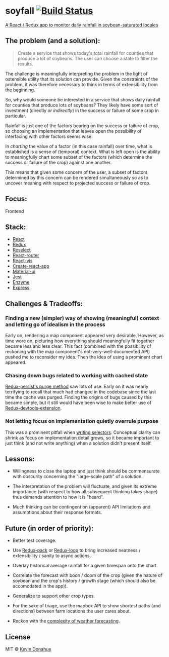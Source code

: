 # soyfall [![Build Status](https://img.shields.io/travis/kevmannn/soyfall/master.svg?style=flat-square)](https://travis-ci.org/kevmannn/soyfall)

[A React / Redux app to monitor daily rainfall in soybean-saturated locales](https://soyfall.now.sh)

## The problem (and a solution):
> Create a service that shows today's total rainfall for counties that produce a lot of soybeans. The user can choose a state to filter the results.

The challenge is meaningfully interpreting the problem in the light of ostensible utility that its solution can provide.
Given the constraints of the problem, it was therefore necessary to think in terms of extensibility from the beginning.

So, why would someone be interested in a service that shows daily rainfall for counties that produce lots of soybeans?
They likely have some sort of investment (directly _or indirectly_) in the success or failure of some crop in particular.

Rainfall is just one of the factors bearing on the success or failure of crop, so choosing an implementation that leaves open the possibility of
interfacing with other factors seems wise.

In _charting_ the value of a factor (in this case rainfall) over time, what is established is a sense of (temporal) context.
What is left open is the ability to meaningfully chart some subset of the factors (which determine the success or failure of the crop) against one another.

This means that given some concern of the user, a subset of factors determined by this concern can be rendered simultaneously so as to uncover meaning with respect to projected success or failure of crop.

## Focus:
Frontend

## Stack:
* [React](https://github.com/facebook/react)
* [Redux](https://github.com/reactjs/redux)
* [Reselect](https://github.com/reactjs/reselect)
* [React-router](https://github.com/ReactTraining/react-router)
* [React-vis](https://github.com/uber/react-vis)
* [Create-react-app](https://github.com/facebookincubator/create-react-app)
* [Material-ui](https://github.com/callemall/material-ui)
* [Jest](https://github.com/facebook/jest)
* [Enzyme](https://github.com/airbnb/enzyme)
* [Express](https://github.com/expressjs/express)

## Challenges & Tradeoffs:
### Finding a new (simpler) way of showing (meaningful) context and letting go of idealism in the process
Early on, rendering a map component appeared very desirable. However, as time wore on, picturing how everything
should meaningfully fit together became less and less clear. This fact (combined with the possibility of reckoning with the map component's not-very-well-documented API)
pushed me to reconsider my idea. Then the idea of using a prominent chart appeared.

### Chasing down bugs related to working with cached state
[Redux-persist's purge method](https://github.com/rt2zz/redux-persist#persistor-object) saw lots of use.
Early on it was nearly terrifying to recall that much had changed in the codebase since the last time the cache was purged.
Finding the origins of bugs caused by this became simple, but it still would have been wise
to make better use of [Redux-devtools-extension](https://github.com/zalmoxisus/redux-devtools-extension).

### Not letting focus on implementation quietly overrule purpose
This was a prominent pitfall when [writing selectors](https://github.com/reactjs/reselect#creating-a-memoized-selector).
Conceptual clarity can shrink as focus on implementation detail grows, so it became important to just think (and not write anything)
when a solution didn't present itself.

## Lessons:
* Willingness to close the laptop and just think should be commensurate with obscurity concerning the "large-scale path" of a solution.

* The interpretation of the problem will fluctuate, and given its extreme importance (with respect to how all subsequent thinking takes shape) thus demands attention to how it is "heard".

* Much thinking can be contingent on (apparent) API limitations and assumptions about their response formats.

## Future (in order of priority):
* Better test coverage.

* Use [Redux-pack](https://github.com/lelandrichardson/redux-pack) or [Redux-loop](https://github.com/redux-loop/redux-loop) to bring increased neatness / extensibility / sanity to async actions.

* Overlay historical average rainfall for a given timespan onto the chart.

* Correlate the forecast with boon / doom of the crop (given the nature of soybean and the crop's history / growth stage (which should also be accomodated in the app)).

* Generalize to support other crop types.

* For the sake of triage, use the mapbox API to show shortest paths (and directions) between farm locations the user cares about.

* Reckon with the [complexity of weather forecasting](http://www.sigecom.org/exchanges/volume_7/3/FORTNOW.pdf).

## License

MIT © [Kevin Donahue](https://twitter.com/nonnontrivial)
